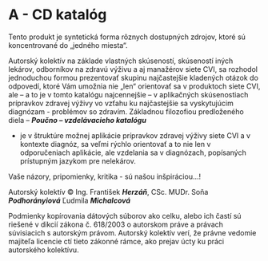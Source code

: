 A - CD katalóg
==============

Tento produkt je syntetická forma rôznych dostupných zdrojov, ktoré sú
koncentrované do „jedného miesta“.

Autorský kolektív na základe vlastných skúseností, skúseností iných lekárov,
odborníkov na zdravú výživu a aj manažérov siete CVI, sa rozhodol jednoduchou
formou prezentovať skupinu najčastejšie kladených otázok do odpovedí, ktoré Vám
umožnia nie „len“ orientovať sa v produktoch siete CVI, ale – a to je v tomto
katalógu najcennejšie – v aplikačných skúsenostiach prípravkov zdravej výživy vo
vzťahu ku najčastejšie sa vyskytujúcim diagnózam - problémov so zdravím.
Základnou filozofiou predloženého diela – ***Poučno – vzdelávacieho katalógu***
- je v štruktúre možnej aplikácie prípravkov zdravej výživy siete CVI a v
kontexte diagnóz, sa veľmi rýchlo orientovať a to nie len v odporučeniach
aplikácie, ale vzdelania sa v diagnózach, popísaných prístupným jazykom pre
nelekárov.

Vaše názory, pripomienky, kritika - sú našou inšpiráciou…!

Autorský kolektív ©   Ing. František ***Herzáň***, CSc.   MUDr. Soňa
***Podhorányiová***   Ľudmila ***Michalcová***

Podmienky kopírovania dátových súborov ako celku, alebo ich častí sú riešené
v dikcií zákona č. 618/2003 o autorskom práve a právach súvisiacich s autorským právom.
Autorský kolektív verí, že právne vedomie majiteľa licencie ctí tieto zákonné rámce,
ako prejav úcty ku práci autorského kolektívu.
